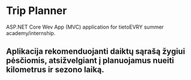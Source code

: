 # Trip Planner
ASP.NET Core Wev App (MVC) application for tietoEVRY summer academy/internship.

## Aplikacija rekomenduojanti daiktų sąrašą žygiui pėsčiomis, atsižvelgiant į planuojamus nueiti kilometrus ir sezono laiką.
